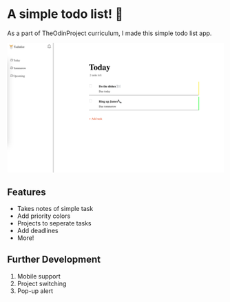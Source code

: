 # A simple todo list! 📝
As a part of TheOdinProject curriculum, I made this simple todo list app.

![Show Image](./src/show.png)

## Features
- Takes notes of simple task
- Add priority colors
- Projects to seperate tasks
- Add deadlines
- More!

## Further Development
1. Mobile support
2. Project switching
3. Pop-up alert


